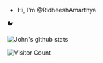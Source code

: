 
-  Hi, I’m @RidheeshAmarthya

🐦

![John's github stats](https://github-readme-stats.vercel.app/api?username=RidheeshAmarthya&count_private=true&show_icons=true&theme=default)

![Visitor Count](https://profile-counter.glitch.me/{RidheeshAmarthya}/count.svg) 
